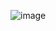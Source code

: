 ![image](https://user-images.githubusercontent.com/79041670/195586926-1e5eaf52-d450-4cb6-b6ac-21bd968a0eb4.png)

